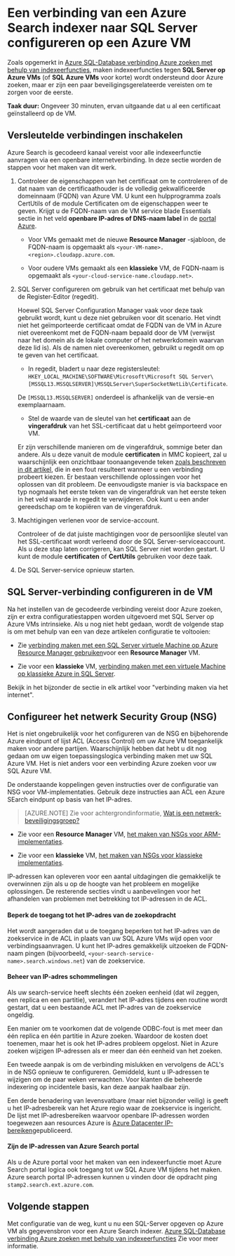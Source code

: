 <properties 
    pageTitle="Een verbinding van een Azure Search indexer naar SQL Server configureren op een Azure virtuele machine | Microsoft Azure | Indexeerfuncties" 
    description="Versleutelde verbindingen inschakelen en configureren van de firewall voor verbindingen met SQL Server op een Azure virtual machine (VM) van de indexeerfunctie van Azure zoeken." 
    services="search" 
    documentationCenter="" 
    authors="jack4it" 
    manager="pablocas" 
    editor=""/>

<tags 
    ms.service="search" 
    ms.devlang="rest-api" 
    ms.workload="search" 
    ms.topic="article" 
    ms.tgt_pltfrm="na" 
    ms.date="09/26/2016" 
    ms.author="jackma"/>

# <a name="configure-a-connection-from-an-azure-search-indexer-to-sql-server-on-an-azure-vm"></a>Een verbinding van een Azure Search indexer naar SQL Server configureren op een Azure VM

Zoals opgemerkt in [Azure SQL-Database verbinding Azure zoeken met behulp van indexeerfuncties](search-howto-connecting-azure-sql-database-to-azure-search-using-indexers-2015-02-28.md#frequently-asked-questions), maken indexeerfuncties tegen **SQL Server op Azure VMs** (of **SQL Azure VMs** voor korte) wordt ondersteund door Azure zoeken, maar er zijn een paar beveiligingsgerelateerde vereisten om te zorgen voor de eerste. 

**Taak duur:** Ongeveer 30 minuten, ervan uitgaande dat u al een certificaat geïnstalleerd op de VM.

## <a name="enable-encrypted-connections"></a>Versleutelde verbindingen inschakelen

Azure Search is gecodeerd kanaal vereist voor alle indexeerfunctie aanvragen via een openbare internetverbinding. In deze sectie worden de stappen voor het maken van dit werk.

1. Controleer de eigenschappen van het certificaat om te controleren of de dat naam van de certificaathouder is de volledig gekwalificeerde domeinnaam (FQDN) van Azure VM. U kunt een hulpprogramma zoals CertUtils of de module Certificaten om de eigenschappen weer te geven. Krijgt u de FQDN-naam van de VM service blade Essentials sectie in het veld **openbare IP-adres of DNS-naam label** in de [portal Azure](https://portal.azure.com/).

    - Voor VMs gemaakt met de nieuwe **Resource Manager** -sjabloon, de FQDN-naam is opgemaakt als `<your-VM-name>.<region>.cloudapp.azure.com`. 

    - Voor oudere VMs gemaakt als een **klassieke** VM, de FQDN-naam is opgemaakt als `<your-cloud-service-name.cloudapp.net>`. 

2. SQL Server configureren om gebruik van het certificaat met behulp van de Register-Editor (regedit). 

    Hoewel SQL Server Configuration Manager vaak voor deze taak gebruikt wordt, kunt u deze niet gebruiken voor dit scenario. Het vindt niet het geïmporteerde certificaat omdat de FQDN van de VM in Azure niet overeenkomt met de FQDN-naam bepaald door de VM (verwijst naar het domein als de lokale computer of het netwerkdomein waarvan deze lid is). Als de namen niet overeenkomen, gebruikt u regedit om op te geven van het certificaat.

    - In regedit, bladert u naar deze registersleutel: `HKEY_LOCAL_MACHINE\SOFTWARE\Microsoft\Microsoft SQL Server\[MSSQL13.MSSQLSERVER]\MSSQLServer\SuperSocketNetLib\Certificate`.
     
    De `[MSSQL13.MSSQLSERVER]` onderdeel is afhankelijk van de versie-en exemplaarnaam. 

    - Stel de waarde van de sleutel van het **certificaat** aan de **vingerafdruk** van het SSL-certificaat dat u hebt geïmporteerd voor VM.

    Er zijn verschillende manieren om de vingerafdruk, sommige beter dan andere. Als u deze vanuit de module **certificaten** in MMC kopieert, zal u waarschijnlijk een onzichtbaar toonaangevende teken [zoals beschreven in dit artikel](https://support.microsoft.com/kb/2023869/), die in een fout resulteert wanneer u een verbinding probeert kiezen. Er bestaan verschillende oplossingen voor het oplossen van dit probleem. De eenvoudigste manier is via backspace en typ nogmaals het eerste teken van de vingerafdruk van het eerste teken in het veld waarde in regedit te verwijderen. Ook kunt u een ander gereedschap om te kopiëren van de vingerafdruk.

3. Machtigingen verlenen voor de service-account. 

    Controleer of de dat juiste machtigingen voor de persoonlijke sleutel van het SSL-certificaat wordt verleend door de SQL Server-serviceaccount. Als u deze stap laten corrigeren, kan SQL Server niet worden gestart. U kunt de module **certificaten** of **CertUtils** gebruiken voor deze taak.

4. De SQL Server-service opnieuw starten.

## <a name="configure-sql-server-connectivity-in-the-vm"></a>SQL Server-verbinding configureren in de VM

Na het instellen van de gecodeerde verbinding vereist door Azure zoeken, zijn er extra configuratiestappen worden uitgevoerd met SQL Server op Azure VMs intrinsieke. Als u nog niet hebt gedaan, wordt de volgende stap is om met behulp van een van deze artikelen configuratie te voltooien:

- Zie [verbinding maken met een SQL Server virtuele Machine op Azure Resource Manager gebruiken](../virtual-machines/virtual-machines-windows-sql-connect.md)voor een **Resource Manager** VM. 

- Zie voor een **klassieke** VM, [verbinding maken met een virtuele Machine op klassieke Azure in SQL Server](../virtual-machines/virtual-machines-windows-classic-sql-connect.md).

Bekijk in het bijzonder de sectie in elk artikel voor "verbinding maken via het internet".

## <a name="configure-the-network-security-group-nsg"></a>Configureer het netwerk Security Group (NSG)

Het is niet ongebruikelijk voor het configureren van de NSG en bijbehorende Azure eindpunt of lijst ACL (Access Control) om uw Azure VM toegankelijk maken voor andere partijen. Waarschijnlijk hebben dat hebt u dit nog gedaan om uw eigen toepassingslogica verbinding maken met uw SQL Azure VM. Het is niet anders voor een verbinding Azure zoeken voor uw SQL Azure VM. 

De onderstaande koppelingen geven instructies over de configuratie van NSG voor VM-implementaties. Gebruik deze instructies aan ACL een Azure SEarch eindpunt op basis van het IP-adres.

> [AZURE.NOTE] Zie voor achtergrondinformatie, [Wat is een netwerk-beveiligingsgroep?](../virtual-network/virtual-networks-nsg.md)

- Zie voor een **Resource Manager** VM, [het maken van NSGs voor ARM-implementaties](../virtual-network/virtual-networks-create-nsg-arm-pportal.md). 

- Zie voor een **klassieke** VM, [het maken van NSGs voor klassieke implementaties](../virtual-network/virtual-networks-create-nsg-classic-ps.md).

IP-adressen kan opleveren voor een aantal uitdagingen die gemakkelijk te overwinnen zijn als u op de hoogte van het probleem en mogelijke oplossingen. De resterende secties vindt u aanbevelingen voor het afhandelen van problemen met betrekking tot IP-adressen in de ACL.

#### <a name="restrict-access-to-the-search-service-ip-address"></a>Beperk de toegang tot het IP-adres van de zoekopdracht

Het wordt aangeraden dat u de toegang beperken tot het IP-adres van de zoekservice in de ACL in plaats van uw SQL Azure VMs wijd open voor verbindingsaanvragen. U kunt het IP-adres gemakkelijk uitzoeken de FQDN-naam pingen (bijvoorbeeld, `<your-search-service-name>.search.windows.net`) van de zoekservice.

#### <a name="managing-ip-address-fluctuations"></a>Beheer van IP-adres schommelingen

Als uw search-service heeft slechts één zoeken eenheid (dat wil zeggen, een replica en een partitie), verandert het IP-adres tijdens een routine wordt gestart, dat u een bestaande ACL met IP-adres van de zoekservice ongeldig.

Een manier om te voorkomen dat de volgende ODBC-fout is met meer dan één replica en één partitie in Azure zoeken. Waardoor de kosten doet toenemen, maar het is ook het IP-adres probleem opgelost. Niet in Azure zoeken wijzigen IP-adressen als er meer dan één eenheid van het zoeken.

Een tweede aanpak is om de verbinding mislukken en vervolgens de ACL's in de NSG opnieuw te configureren. Gemiddeld, kunt u IP-adressen te wijzigen om de paar weken verwachten. Voor klanten die beheerde indexering op incidentele basis, kan deze aanpak haalbaar zijn.

Een derde benadering van levensvatbare (maar niet bijzonder veilig) is geeft u het IP-adresbereik van het Azure regio waar de zoekservice is ingericht. De lijst met IP-adresbereiken waarvoor openbare IP-adressen worden toegewezen aan resources Azure is [Azure Datacenter IP-bereiken](https://www.microsoft.com/download/details.aspx?id=41653)gepubliceerd. 

#### <a name="include-the-azure-search-portal-ip-addresses"></a>Zijn de IP-adressen van Azure Search portal

Als u de Azure portal voor het maken van een indexeerfunctie moet Azure Search portal logica ook toegang tot uw SQL Azure VM tijdens het maken. Azure search portal IP-adressen kunnen u vinden door de opdracht ping `stamp2.search.ext.azure.com`.

## <a name="next-steps"></a>Volgende stappen

Met configuratie van de weg, kunt u nu een SQL-Server opgeven op Azure VM als gegevensbron voor een Azure Search indexer. [Azure SQL-Database verbinding Azure zoeken met behulp van indexeerfuncties](search-howto-connecting-azure-sql-database-to-azure-search-using-indexers-2015-02-28.md) Zie voor meer informatie.
